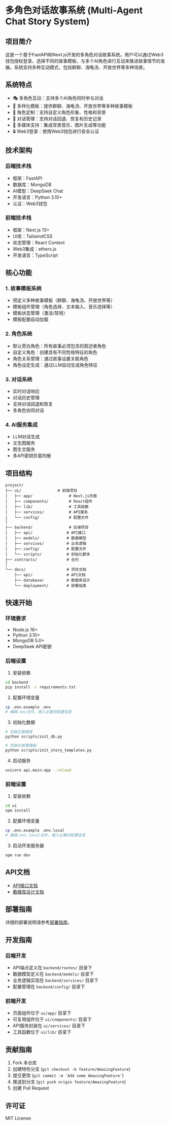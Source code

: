 # 多角色对话故事系统 (Multi-Agent Chat Story System)

## 项目简介
这是一个基于FastAPI和Next.js开发的多角色对话故事系统。用户可以通过Web3钱包授权登录，选择不同的故事模板，与多个AI角色进行互动来推进故事情节的发展。系统支持多种互动模式，包括群聊、海龟汤、开放世界等多种场景。

## 系统特点
- 🎭 多角色互动：支持多个AI角色同时参与对话
- 📝 多样化模板：提供群聊、海龟汤、开放世界等多种故事模板
- 🎨 角色定制：支持自定义角色形象、性格和背景
- 🔄 对话管理：支持对话回退、恢复和历史记录
- 🎵 多媒体支持：集成背景音乐、图片生成等功能
- 🔒 Web3登录：使用Web3钱包进行安全认证

## 技术架构

### 后端技术栈
- 框架：FastAPI
- 数据库：MongoDB
- AI模型：DeepSeek Chat
- 开发语言：Python 3.10+
- 认证：Web3钱包

### 前端技术栈
- 框架：Next.js 13+
- UI库：TailwindCSS
- 状态管理：React Context
- Web3集成：ethers.js
- 开发语言：TypeScript

## 核心功能

### 1. 故事模板系统
- 预定义多种故事模板（群聊、海龟汤、开放世界等）
- 模板组件管理（角色选择、文本输入、音乐选择等）
- 模板状态管理（激活/禁用）
- 模板配置自动加载

### 2. 角色系统
- 默认旁白角色：所有故事必须包含的叙述者角色
- 自定义角色：创建具有不同性格特征的角色
- 角色关系管理：通过故事设置关联角色
- 角色设定生成：通过LLM自动生成角色特征

### 3. 对话系统
- 实时对话响应
- 对话历史管理
- 支持对话回退和恢复
- 多角色协同对话

### 4. AI服务集成
- LLM对话生成
- 文生图服务
- 图生文服务
- 多API密钥负载均衡

## 项目结构
```
project/
├── ui/                # 前端项目
│   ├── app/                # Next.js页面
│   ├── components/         # React组件
│   ├── lib/                # 工具函数
│   ├── services/           # API服务
│   └── config/             # 配置文件
│
├── backend/                # 后端项目
│   ├── api/               # API接口
│   ├── models/            # 数据模型
│   ├── services/          # 业务逻辑
│   ├── config/            # 配置文件
│   └── scripts/           # 初始化脚本
├── contracts/             # 合约
│
└── docs/                  # 项目文档
    ├── api/               # API文档
    ├── database/          # 数据库设计
    └── deployment/        # 部署指南
```

## 快速开始

### 环境要求
- Node.js 16+
- Python 3.10+
- MongoDB 5.0+
- DeepSeek API密钥

### 后端设置
1. 安装依赖
```bash
cd backend
pip install -r requirements.txt
```

2. 配置环境变量
```bash
cp .env.example .env
# 编辑.env文件，填入必要的配置信息
```

3. 初始化数据
```bash
# 初始化数据库
python scripts/init_db.py

# 初始化故事模板
python scripts/init_story_templates.py
```

4. 启动服务
```bash
uvicorn api.main:app --reload
```

### 前端设置
1. 安装依赖
```bash
cd ui
npm install
```

2. 配置环境变量
```bash
cp .env.example .env.local
# 编辑.env.local文件，填入必要的配置信息
```

3. 启动开发服务器
```bash
npm run dev
```

## API文档
- [API接口文档](backend/docs/api_design.md)
- [数据库设计文档](backend/docs/database_design.md)

## 部署指南
详细的部署说明请参考[部署指南](docs/deployment.md)。

## 开发指南

### 后端开发
- API端点定义在 `backend/routes/` 目录下
- 数据模型定义在 `backend/models/` 目录下
- 业务逻辑实现在 `backend/services/` 目录下
- 配置管理在 `backend/config/` 目录下

### 前端开发
- 页面组件位于 `ui/app/` 目录下
- 可复用组件位于 `ui/components/` 目录下
- API服务封装在 `ui/services/` 目录下
- 工具函数位于 `ui/lib/` 目录下

## 贡献指南
1. Fork 本仓库
2. 创建特性分支 (`git checkout -b feature/AmazingFeature`)
3. 提交更改 (`git commit -m 'Add some AmazingFeature'`)
4. 推送到分支 (`git push origin feature/AmazingFeature`)
5. 创建 Pull Request

## 许可证
MIT License 
